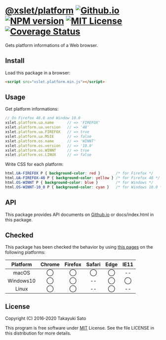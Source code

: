 # [@xslet/platform][repo-url] [![Github.io][io-image]][io-url] [![NPM version][npm-image]][npm-url] [![MIT License][mit-image]][mit-url] [![Coverage Status][coverage-image]][coverage-url]

Gets platform informations of a Web browser.

## Install

Load this package in a browser:

```html
<script src="xslet.platform.min.js"></script>
```

## Usage

Get platform informations:

```js
// On Firefox 48.0 and Window 10.0
xslet.platform.ua.name      // => 'FIREFOX'
xslet.platform.ua.version   // => '48'
xslet.platform.ua.FIREFOX   // => true
xslet.platform.ua.MSIE      // => false
xslet.platform.os.name      // => 'WINNT'
xslet.platform.os.version   // => '10.0'
xslet.platform.os.WINNT     // => true
xslet.platform.os.LINUX     // => false
```

Write CSS for each platform:

```css
html.UA-FIREFOX P { background-color: red }       /* for Firefox */
html.UA-FIREFOX-48 P { background-color: yellow } /* for Firefox 48 */
html.OS-WINNT P { background-color: blue }        /* for Windows */
html.OS-WINNT-10_0 P { background-color: cyan }   /* for Windows 10.0 */
```

## API

This package provides API documents on [Github.io](https://xslet.github.io/platform/index.html) or docs/index.html in this package.

## Checked

This package has been checked the behavior by using [this pages](https://xslet.github.io/platform/test.html) on the following platforms: 

| Platform  | Chrome | Firefox | Safari |  Edge  | IE11   |
|:---------:|:------:|:-------:|:------:|:------:|:------:| 
| macOS     |&#x25ef;|&#x25ef; |&#x25ef;|&#x25ef;|   --   |
| Windows10 |&#x25ef;|&#x25ef; |   --   |&#x25ef;|&#x25ef;|
| Linux     |&#x25ef;|&#x25ef; |   --   |&#x25ef;|   --   |

## License

Copyright (C) 2016-2020 Takayuki Sato

This program is free software under [MIT][mit-url] License.
See the file LICENSE in this distribution for more details.

[repo-url]: https://github.com/xslet/platform
[io-image]: http://img.shields.io/badge/HP-github.io-ff8888.svg
[io-url]: https://xslet.github.io/platform/
[npm-image]: http://img.shields.io/badge/npm-v0.3.0-blue.svg
[npm-url]: https://www.npmjs.org/package/@xslet/platform/
[mit-image]: http://img.shields.io/badge/license-MIT-green.svg
[mit-url]: https://opensource.org/licenses/MIT
[coverage-image]: https://coveralls.io/repos/github/xslet/platform/badge.svg?branch=master
[coverage-url]: https://coveralls.io/github/xslet/platform?branch=master
